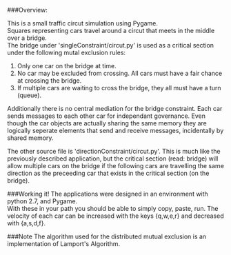 ###Overview:

This is a small traffic circut simulation using Pygame.  
Squares representing cars travel around a circut that meets in the middle over a bridge.  
The bridge under 'singleConstraint/circut.py' is used as a critical section under the following mutal exclusion rules:
1. Only one car on the bridge at time.
2. No car may be excluded from crossing. All cars must have a fair chance at crossing the bridge. 
3. If multiple cars are waiting to cross the bridge, they all must have a turn (queue).

Additionally there is no central mediation for the bridge constraint.  Each car sends messages to each other car 
for independant governance.  Even though the car objects are actually sharing the same memory they are logically 
seperate elements that send and receive messages, incidentally by shared memory.

The other source file is 'directionConstraint/circut.py'.  This is much like the previously described application, but 
the critical section (read: bridge) will allow multiple cars on the bridge if the following cars are travelling the 
same direction as the preceeding car that exists in the critical section (on the bridge).  

###Working it!
The applications were designed in an environment with python 2.7, and Pygame.  
With these in your path you should be able to simply copy, paste, run.  The velocity of each car can be increased 
with the keys {q,w,e,r} and decreased with {a,s,d,f}.  

###Note
The algorithm used for the distributed mutual exclusion is an implementation of Lamport's Algorithm.
